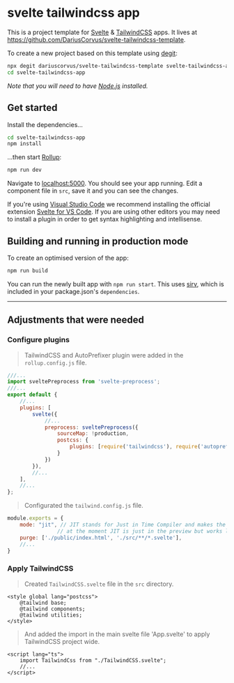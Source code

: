 # svelte tailwindcss app

This is a project template for [Svelte](https://svelte.dev) & [TailwindCSS](https://tailwindcss.com/) apps. It lives at https://github.com/DariusCorvus/svelte-tailwindcss-template.

To create a new project based on this template using [degit](https://github.com/Rich-Harris/degit):

```bash
npx degit dariuscorvus/svelte-tailwindcss-template svelte-tailwindcss-app
cd svelte-tailwindcss-app
```

*Note that you will need to have [Node.js](https://nodejs.org) installed.*


## Get started

Install the dependencies...

```bash
cd svelte-tailwindcss-app
npm install
```

...then start [Rollup](https://rollupjs.org):

```bash
npm run dev
```

Navigate to [localhost:5000](http://localhost:5000). You should see your app running. Edit a component file in `src`, save it and you can see the changes.

If you're using [Visual Studio Code](https://code.visualstudio.com/) we recommend installing the official extension [Svelte for VS Code](https://marketplace.visualstudio.com/items?itemName=svelte.svelte-vscode). If you are using other editors you may need to install a plugin in order to get syntax highlighting and intellisense.

## Building and running in production mode

To create an optimised version of the app:

```bash
npm run build
```

You can run the newly built app with `npm run start`. This uses [sirv](https://github.com/lukeed/sirv), which is included in your package.json's `dependencies`.

---
## Adjustments that were needed
### Configure plugins
>TailwindCSS and  AutoPrefixer plugin were added in the `rollup.config.js` file.
```javascript
///...
import sveltePreprocess from 'svelte-preprocess';
///...
export default {
    //...
    plugins: [
        svelte({
            //...
            preprocess: sveltePreprocess({
				sourceMap: !production,
				postcss: {
					plugins: [require('tailwindcss'), require('autoprefixer')]
				}
			})
        }),
        //...
    ],
    //...
};
```
>Configurated the `tailwind.config.js` file.
```javascript
module.exports = {
    mode: "jit", // JIT stands for Just in Time Compiler and makes the Build and the Startup so fast.
                // at the moment JIT is just in the preview but works like a charme.
    purge: ['./public/index.html', './src/**/*.svelte'],
    //...
}
```
### Apply TailwindCSS
>Created `TailwindCSS.svelte` file in the `src` directory.
```svelte
<style global lang="postcss">
    @tailwind base;
    @tailwind components;
    @tailwind utilities;
</style>
```

>And added the import in the main svelte file 'App.svelte' to apply TailwindCSS project wide.
```svelte
<script lang="ts">
    import TailwindCss from "./TailwindCSS.svelte";
    //...
</script>
```

